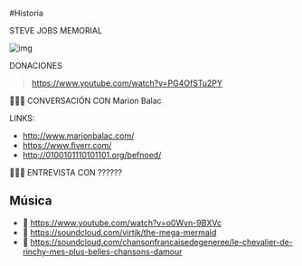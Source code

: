 #Historia

STEVE JOBS MEMORIAL

![img](http://i1.kym-cdn.com/photos/images/newsfeed/000/182/525/sjdead.jpg)

DONACIONES

> https://www.youtube.com/watch?v=PG4OfSTu2PY

👩🏿‍💻 CONVERSACIÓN CON Marion Balac  

LINKS:
- http://www.marionbalac.com/
- https://www.fiverr.com/
- http://0100101110101101.org/befnoed/

👨🏿‍💻 ENTREVISTA CON ??????

## Música

- 🎼 https://www.youtube.com/watch?v=o0Wvn-9BXVc
- 🎼 https://soundcloud.com/virtjk/the-mega-mermaid
- 🎼 https://soundcloud.com/chansonfrancaisedegeneree/le-chevalier-de-rinchy-mes-plus-belles-chansons-damour

